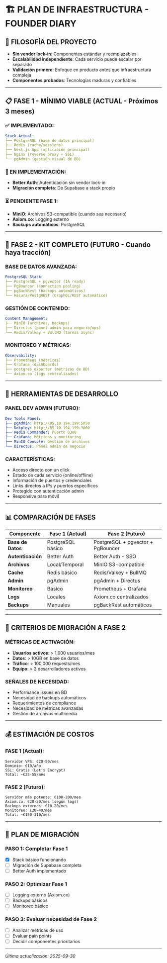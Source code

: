 # 🏗️ PLAN DE INFRAESTRUCTURA - FOUNDER DIARY

## 🎯 **FILOSOFÍA DEL PROYECTO**

- **Sin vendor lock-in**: Componentes estándar y reemplazables
- **Escalabilidad independiente**: Cada servicio puede escalar por separado
- **Validación primero**: Enfoque en producto antes que infraestructura compleja
- **Componentes probados**: Tecnologías maduras y confiables

---

## 📋 **FASE 1 - MÍNIMO VIABLE (ACTUAL - Próximos 3 meses)**

### **✅ IMPLEMENTADO:**
```yaml
Stack Actual:
├── PostgreSQL (base de datos principal)
├── Redis (cache/sessions)
├── Next.js App (aplicación principal)
├── Nginx (reverse proxy + SSL)
└── pgAdmin (gestión visual de BD)
```

### **🔄 EN IMPLEMENTACIÓN:**
- **Better Auth**: Autenticación sin vendor lock-in
- **Migración completa**: De Supabase a stack propio

### **⏳ PENDIENTE FASE 1:**
- **MinIO**: Archivos S3-compatible (cuando sea necesario)
- **Axiom.co**: Logging externo
- **Backups automáticos**: PostgreSQL

---

## 🚀 **FASE 2 - KIT COMPLETO (FUTURO - Cuando haya tracción)**

### **BASE DE DATOS AVANZADA:**
```yaml
PostgreSQL Stack:
├── PostgreSQL + pgvector (IA ready)
├── PgBouncer (connection pooling)
├── pgBackRest (backups automáticos)
└── Hasura/PostgREST (GraphQL/REST automático)
```

### **GESTIÓN DE CONTENIDO:**
```yaml
Content Management:
├── MinIO (archivos, backups)
├── Directus (panel admin para negocio/ops)
└── Redis/Valkey + BullMQ (tareas async)
```

### **MONITOREO Y MÉTRICAS:**
```yaml
Observability:
├── Prometheus (métricas)
├── Grafana (dashboards)
├── postgres_exporter (métricas de BD)
└── Axiom.co (logs centralizados)
```

---

## 🔧 **HERRAMIENTAS DE DESARROLLO**

### **PANEL DEV ADMIN (FUTURO):**
```yaml
Dev Tools Panel:
├── pgAdmin: http://85.10.194.199:5050
├── Dokploy: http://85.10.194.199:3000
├── Redis Commander: Puerto 6380
├── Grafana: Métricas y monitoring
├── MinIO Console: Gestión de archivos
└── Directus: Panel admin de negocio
```

### **CARACTERÍSTICAS:**
- Acceso directo con un click
- Estado de cada servicio (online/offline)
- Información de puertos y credenciales
- Links directos a IPs y puertos específicos
- Protegido con autenticación admin
- Responsive para móvil

---

## 📊 **COMPARACIÓN DE FASES**

| Componente | Fase 1 (Actual) | Fase 2 (Futuro) |
|------------|------------------|------------------|
| **Base de Datos** | PostgreSQL básico | PostgreSQL + pgvector + PgBouncer |
| **Autenticación** | Better Auth | Better Auth + SSO |
| **Archivos** | Local/Temporal | MinIO S3-compatible |
| **Cache** | Redis básico | Redis/Valkey + BullMQ |
| **Admin** | pgAdmin | pgAdmin + Directus |
| **Monitoreo** | Básico | Prometheus + Grafana |
| **Logs** | Locales | Axiom.co centralizados |
| **Backups** | Manuales | pgBackRest automáticos |

---

## 🎯 **CRITERIOS DE MIGRACIÓN A FASE 2**

### **MÉTRICAS DE ACTIVACIÓN:**
- **Usuarios activos**: > 1,000 usuarios/mes
- **Datos**: > 10GB en base de datos
- **Tráfico**: > 100,000 requests/mes
- **Equipo**: > 2 desarrolladores activos

### **SEÑALES DE NECESIDAD:**
- Performance issues en BD
- Necesidad de backups automáticos
- Requerimientos de compliance
- Necesidad de métricas avanzadas
- Gestión de archivos multimedia

---

## 💰 **ESTIMACIÓN DE COSTOS**

### **FASE 1 (Actual):**
```
Servidor VPS: €20-50/mes
Dominio: €10/año
SSL: Gratis (Let's Encrypt)
Total: ~€25-55/mes
```

### **FASE 2 (Futuro):**
```
Servidor más potente: €100-200/mes
Axiom.co: €20-50/mes (según logs)
Backups externos: €10-20/mes
Monitoreo: €20-40/mes
Total: ~€150-310/mes
```

---

## 🔄 **PLAN DE MIGRACIÓN**

### **PASO 1**: Completar Fase 1
- [x] Stack básico funcionando
- [ ] Migración de Supabase completa
- [ ] Better Auth implementado

### **PASO 2**: Optimizar Fase 1
- [ ] Logging externo (Axiom.co)
- [ ] Backups básicos
- [ ] Monitoreo básico

### **PASO 3**: Evaluar necesidad de Fase 2
- [ ] Analizar métricas de uso
- [ ] Evaluar pain points
- [ ] Decidir componentes prioritarios

---

*Última actualización: 2025-09-30*
